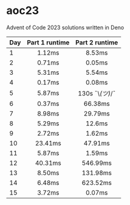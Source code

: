 # aoc23
Advent of Code 2023 solutions written in Deno

| Day | Part 1 runtime | Part 2 runtime  |
|-----|:--------------:|:---------------:|
|1|     1.12ms     |     8.53ms      |
|2|     0.71ms     |     0.05ms      |
|3|     5.31ms     |     5.54ms      |
|4|     0.17ms     |     0.08ms      |
|5|     5.87ms     | 130s ¯\\_(ツ)_/¯ |
|6|     0.37ms     |     66.38ms     |
|7|     8.98ms     |     29.79ms     |
|8|     5.29ms     |     12.6ms      |
|9|     2.72ms     |     1.62ms      |
|10|    23.41ms     |     47.91ms     |
|11|     5.87ms     |     1.59ms      |
|12|    40.31ms     |    546.99ms     |
|13|     8.50ms     |    131.98ms     |
|14|     6.48ms     |    623.52ms     |
|15|     3.72ms     |     0.07ms      |